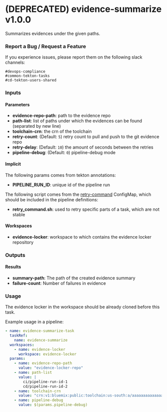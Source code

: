 # (DEPRECATED) evidence-summarize v1.0.0

Summarizes evidences under the given paths.

### Report a Bug / Request a Feature

If you experience issues, please report them on the following slack channels:
```
#devops-compliance
#common-tekton-tasks
#cd-tekton-users-shared
```

### Inputs

#### Parameters

 - **evidence-repo-path**: path to the evidence repo
 - **path-list**: list of paths under which the evidences can be found (separated by new line)
 - **toolchain-crn**: the crn of the toolchain
 - **retry-count**: (Default: `5`) retry count to pull and push to the git evidence repo
 - **retry-delay**: (Default: `10`) the amount of seconds between the retries
 - **pipeline-debug**: (Default: `0`) pipeline-debug mode

#### Implicit

The following params comes from tekton annotations:

 - **PIPELINE_RUN_ID**: unique id of the pipeline run

The following script comes from the [retry-command](../util/configmap-retry.yaml) ConfigMap, which should be included in the pipeline definitions:

 - **retry_command.sh**: used to retry specific parts of a task, which are not stable

#### Workspaces

 - **evidence-locker**: workspace to which contains the evidence locker repository

### Outputs

#### Results

 - **summary-path**: The path of the created evidence summary
 - **failure-count**: Number of failures in evidence

### Usage

The evidence locker in the workspace should be already cloned before this task.

Example usage in a pipeline:

```yaml
- name: evidence-summarize-task
  taskRef:
    name: evidence-summarize
  workspaces:
    - name: evidence-locker
      workspace: evidence-locker
  params:
    - name: evidence-repo-path
      value: "evidence-locker-repo"
    - name: path-list
      value: |
        ci/pipeline-run-id-1
        cd/pipeline-run-id-2
    - name: toolchain-crn
      value: "crn:v1:bluemix:public:toolchain:us-south:a/aaaaaaaaaaaaaaaaaaaaaaaaaaaaaaaa:bbbbbbbb-cccc-dddd-eeee-ffffffffffff::"
    - name: pipeline-debug
      value: $(params.pipeline-debug)
```

